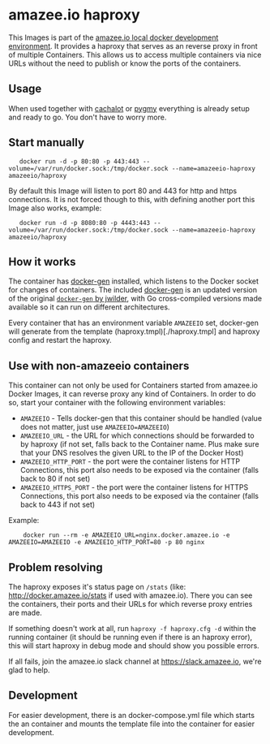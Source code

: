 # amazee.io haproxy

This Images is part of the [amazee.io local docker development environment](https://docs.amazee.io/local_docker_development/local_docker_development.html). It provides a haproxy that serves as an reverse proxy in front of multiple Containers. This allows us to access multiple containers via nice URLs without the need to publish or know the ports of the containers.

## Usage

When used together with [cachalot](https://docs.amazee.io/local_docker_development/os_x_cachalot.html) or [pygmy](https://docs.amazee.io/local_docker_development/pygmy.html) everything is already setup and ready to go. You don't have to worry more.

## Start manually

       docker run -d -p 80:80 -p 443:443 --volume=/var/run/docker.sock:/tmp/docker.sock --name=amazeeio-haproxy amazeeio/haproxy

By default this Image will listen to port 80 and 443 for http and https connections. It is not forced though to this, with defining another port this Image also works, example:

       docker run -d -p 8080:80 -p 4443:443 --volume=/var/run/docker.sock:/tmp/docker.sock --name=amazeeio-haproxy amazeeio/haproxy

## How it works

The container has [docker-gen](https://github.com/ocean/docker-gen) installed, which listens to the Docker socket for changes of containers. The included [docker-gen](https://github.com/ocean/docker-gen) is an updated version of the original [`docker-gen` by jwilder](https://github.com/jwilder/docker-gen), with Go cross-compiled versions made available so it can run on different architectures.

Every container that has an environment variable `AMAZEEIO` set, docker-gen will generate from the template (haproxy.tmpl)[./haproxy.tmpl] and haproxy config and restart the haproxy.

## Use with non-amazeeio containers

This container can not only be used for Containers started from amazee.io Docker Images, it can reverse proxy any kind of Containers. In order to do so, start your container with the following environment variables:

- `AMAZEEIO` - Tells docker-gen that this container should be handled (value does not matter, just use `AMAZEEIO=AMAZEEIO`)
- `AMAZEEIO_URL` - the URL for which connections should be forwarded to by haproxy (if not set, falls back to the Container name. Plus make sure that your DNS resolves the given URL to the IP of the Docker Host)
- `AMAZEEIO_HTTP_PORT` - the port were the container listens for HTTP Connections, this port also needs to be exposed via the container (falls back to 80 if not set)
- `AMAZEEIO_HTTPS_PORT` - the port were the container listens for HTTPS Connections, this port also needs to be exposed via the container (falls back to 443 if not set)

Example:

        docker run --rm -e AMAZEEIO_URL=nginx.docker.amazee.io -e AMAZEEIO=AMAZEEIO -e AMAZEEIO_HTTP_PORT=80 -p 80 nginx

## Problem resolving

The haproxy exposes it's status page on `/stats` (like: http://docker.amazee.io/stats if used with amazee.io). There you can see the containers, their ports and their URLs for which reverse proxy entries are made.

If something doesn't work at all, run `haproxy -f haproxy.cfg -d` within the running container (it should be running even if there is an haproxy error), this will start haproxy in debug mode and should show you possible errors.

If all fails, join the amazee.io slack channel at https://slack.amazee.io, we're glad to help.

## Development

For easier development, there is an docker-compose.yml file which starts the an container and mounts the template file into the container for easier development.
